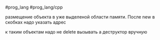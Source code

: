 #prog_lang #prog_lang/cpp 

размещение объекта в уже выделеной области памяти. После new в скобках надо указать адрес

к таким объектам надо не delete вызывать а деструктор вручную